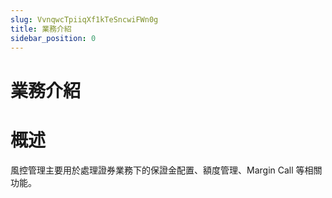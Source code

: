 ```yaml
---
slug: VvnqwcTpiiqXf1kTeSncwiFWn0g
title: 業務介紹
sidebar_position: 0
---
```



# 業務介紹


# 概述


風控管理主要用於處理證券業務下的保證金配置、額度管理、Margin Call 等相關功能。

